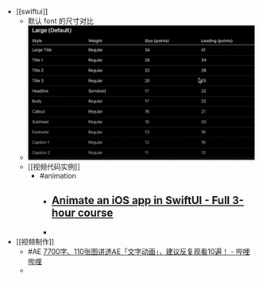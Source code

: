 - [[swiftui]]
	- 默认 font 的尺寸对比
	- ![image.png](../assets/image_1734609064817_0.png)
	- [[视频代码实例]]
		- #animation
			- [Animate an iOS app in SwiftUI - Full 3-hour course](https://www.youtube.com/watch?v=b8sP7AS0CAY)
				-
			-
- [[视频制作]]
	- #AE [7700字、110张图讲透AE「文字动画」，建议反复观看10遍！ - 哔哩哔哩](https://www.bilibili.com/opus/936910178907848785?spm_id_from=333.999.0.0)
	-